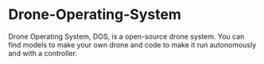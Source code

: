 # Drone-Operating-System
Drone Operating System, DOS, is a open-source drone system. You can find models to make your own drone and code to make it run autonomously and with a controller.
